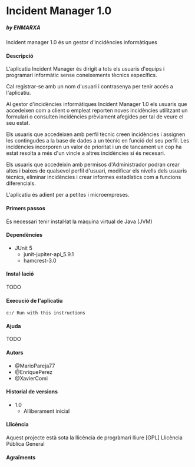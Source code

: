 # Incident Manager 1.0

##### by ENMARXA 

Incident manager 1.0 és un gestor d'incidències informàtiques

#### Descripció

L'aplicatiu Incident Manager és dirigit a tots els usuaris d'equips i programari informàtic
sense coneixements tècnics específics.

Cal registrar-se amb un nom d'usuari i contrasenya per tenir accés a l'aplicatiu.

Al gestor d'incidències informàtiques Incident Manager 1.0 els usuaris que accedeixen com a client o empleat
reporten noves incidències utilitzant un formulari o consulten incidències prèviament afegides
per tal de veure el seu estat.  

Els usuaris que accedeixen amb perfil tècnic creen incidències i assignen les contingudes a la base de dades
a un tècnic en funció del seu perfil. Les incidències incorporen un valor de prioritat i un de tancament
un cop ha estat resolta a més d'un vincle a altres incidències si és necesari.  

Els usuaris que accedeixin amb permisos d'Administrador podran crear altes i baixes de qualsevol perfil
d'usuari, modificar els nivells dels usuaris tècnics, eliminar incidències i crear informes estadístics
com a funcions diferencials.

L'aplicatiu és adient per a petites i microempreses.

#### Primers passos

És necessari tenir instal·lat la màquina virtual de Java (JVM)

#### Dependències

 + JUnit 5
     + junit-jupiter-api_5.9.1
     + hamcrest-3.0

#### Instal·lació

TODO

#### Execució de l'aplicatiu

 ~~~
 c:/ Run with this instructions
 ~~~

#### Ajuda

TODO

#### Autors
+ @MarioPareja77
+ @EnriquePerez
+ @XavierComi

#### Historial de versions

+ 1.0 
    + Alliberament inicial
    
#### Llicència

Aquest projecte està sota la llicència de progràmari lliure [GPL] Llicència Pública General

#### Agraïments


